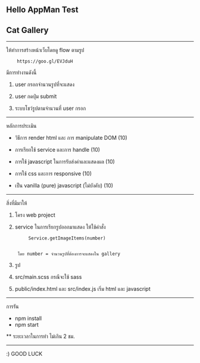 ﻿## Hello AppMan Test

## Cat Gallery

-----------------------------------------

ให้ทำการสร้างหน้าเว็บโดยดู flow ตามรูป
```
	https://goo.gl/EVJduH
```
มีการทำงานดังนี้

1. user กรอกจำนวนรูปที่จะแสดง

2. user กดปุ่ม submit

3. ระบบโชว์รูปตามจำนวนที่ user กรอก


-----------------------------------------

หลักการประเมิน

- วิธีการ render html และ การ manipulate DOM (10)

- การเรียกใช้ service และการ handle (10)

- การใช้ javascript ในการรับส่งค่าและแสดงผล (10)

- การใช้ css และการ responsive (10)

- เป็น vanilla (pure) javascript (ไม่บังคับ) (10)


-----------------------------------------

สิ่งที่มีมาให้

1. โครง web project

2. service ในการเรียกรูปออกมาแสดง ให้ใช้คำสั่ง
   ```
      	Service.getImageItems(number)

      
	โดย number = จำนวนรูปที่ต้องการจะแสดงใน gallery
   ```

3. รูป

4. src/main.scss กรณีจะใช้ sass

5. public/index.html และ src/index.js เริ่ม html และ  javascript

-----------------------------------------

การรัน
- npm install
- npm start

** ระยะเวลาในการทำ ไม่เกิน 2 ชม.

-----------------------------------------
:) GOOD LUCK
